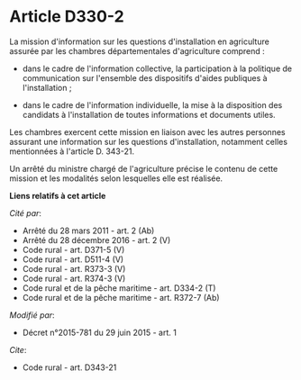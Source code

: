 # Article D330-2

La mission d'information sur les questions d'installation en agriculture assurée par les chambres départementales
d'agriculture comprend : 

- dans le cadre de l'information collective, la participation à la politique de communication sur l'ensemble des dispositifs
d'aides publiques à l'installation ; 

- dans le cadre de l'information individuelle, la mise à la disposition des candidats à l'installation de toutes informations
et documents utiles. 

Les chambres exercent cette mission en liaison avec les autres personnes assurant une information sur les questions
d'installation, notamment celles mentionnées à l'article D. 343-21. 

Un arrêté du ministre chargé de l'agriculture précise le contenu de cette mission et les modalités selon lesquelles elle est
réalisée.

**Liens relatifs à cet article**

_Cité par_:

  - Arrêté du 28 mars 2011 - art. 2 (Ab)
  - Arrêté du 28 décembre 2016 - art. 2 (V)
  - Code rural - art. D371-5 (V)
  - Code rural - art. D511-4 (V)
  - Code rural - art. R373-3 (V)
  - Code rural - art. R374-3 (V)
  - Code rural et de la pêche maritime - art. D334-2 (T)
  - Code rural et de la pêche maritime - art. R372-7 (Ab)

_Modifié par_:

  - Décret n°2015-781 du 29 juin 2015 - art. 1

_Cite_:

  - Code rural - art. D343-21
